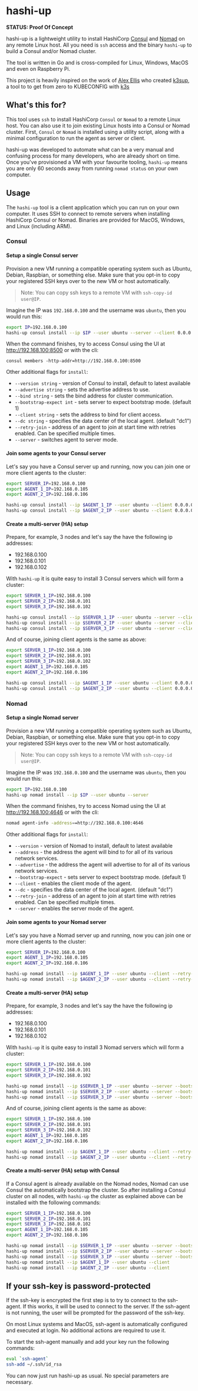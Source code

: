 # hashi-up

**STATUS: Proof Of Concept**

hashi-up is a lightweight utility to install HashiCorp [Consul](https://www.consul.io/) and [Nomad](https://www.nomadproject.io)  on any remote Linux host. All you need is `ssh` access and the binary `hashi-up` to build a Consul and/or Nomad cluster.

The tool is written in Go and is cross-compiled for Linux, Windows, MacOS and even on Raspberry Pi.

This project is heavily inspired on the work of [Alex Ellis](https://www.alexellis.io/) who created [k3sup](https://k3sup.dev/), a tool to to get from zero to KUBECONFIG with [k3s](https://k3s.io/)

## What's this for?

This tool uses `ssh` to install HashiCorp `Consul` or `Nomad` to a remote Linux host. You can also use it to join existing Linux hosts into a Consul or Nomad cluster. First, `Consul` or `Nomad` is installed using a utility script, along with a minimal configuration to run the agent as server or client.

hashi-up was developed to automate what can be a very manual and confusing process for many developers, who are already short on time. Once you've provisioned a VM with your favourite tooling, `hashi-up` means you are only 60 seconds away from running `nomad status` on your own computer.

## Usage

The `hashi-up` tool is a client application which you can run on your own computer. It uses SSH to connect to remote servers when installing HashiCorp Consul or Nomad. Binaries are provided for MacOS, Windows, and Linux (including ARM).

### Consul

#### Setup a single Consul server

Provision a new VM running a compatible operating system such as Ubuntu, Debian, Raspbian, or something else. Make sure that you opt-in to copy your registered SSH keys over to the new VM or host automatically.

> Note: You can copy ssh keys to a remote VM with `ssh-copy-id user@IP`.

Imagine the IP was `192.168.0.100` and the username was `ubuntu`, then you would run this:

```sh
export IP=192.168.0.100
hashi-up consul install --ip $IP --user ubuntu --server --client 0.0.0.0
```

When the command finishes, try to access Consul using the UI at http://192.168.100:8500 or with the cli:

```
consul members -http-addr=http://192.168.0.100:8500
```

Other additional flags for `install`:

- `--version string` -           version of Consul to install, default to latest available
- `--advertise string` -         sets the advertise address to use.
- `--bind string` -              sets the bind address for cluster communication.
- `--bootstrap-expect int` -     sets server to expect bootstrap mode. (default 1)
- `--client string` -            sets the address to bind for client access.
- `--dc string` -                specifies the data center of the local agent. (default "dc1")
- `--retry-join` -               address of an agent to join at start time with retries enabled. Can be specified multiple times.
- `--server` -                   switches agent to server mode.


#### Join some agents to your Consul server

Let's say you have a Consul server up and running, now you can join one or more client agents to the cluster:

```sh
export SERVER_IP=192.168.0.100
export AGENT_1_IP=192.168.0.105
export AGENT_2_IP=192.168.0.106

hashi-up consul install --ip $AGENT_1_IP --user ubuntu --client 0.0.0.0 --retry-join $SERVER_IP
hashi-up consul install --ip $AGENT_2_IP --user ubuntu --client 0.0.0.0 --retry-join $SERVER_IP
```

#### Create a multi-server (HA) setup

Prepare, for example, 3 nodes and let's say the have the following ip addresses:

- 192.168.0.100
- 192.168.0.101
- 192.168.0.102

With `hashi-up` it is quite easy to install 3 Consul servers which will form a cluster:

```sh
export SERVER_1_IP=192.168.0.100
export SERVER_2_IP=192.168.0.101
export SERVER_3_IP=192.168.0.102

hashi-up consul install --ip $SERVER_1_IP --user ubuntu --server --client 0.0.0.0 --bootstrap-expect 3 --retry-join $SERVER_1_IP --retry-join $SERVER_2_IP --retry-join $SERVER_3_IP
hashi-up consul install --ip $SERVER_2_IP --user ubuntu --server --client 0.0.0.0 --bootstrap-expect 3 --retry-join $SERVER_1_IP --retry-join $SERVER_2_IP --retry-join $SERVER_3_IP
hashi-up consul install --ip $SERVER_3_IP --user ubuntu --server --client 0.0.0.0 --bootstrap-expect 3 --retry-join $SERVER_1_IP --retry-join $SERVER_2_IP --retry-join $SERVER_3_IP
```

And of course, joining client agents is the same as above:

```sh
export SERVER_1_IP=192.168.0.100
export SERVER_2_IP=192.168.0.101
export SERVER_3_IP=192.168.0.102
export AGENT_1_IP=192.168.0.105
export AGENT_2_IP=192.168.0.106

hashi-up consul install --ip $AGENT_1_IP --user ubuntu --client 0.0.0.0 --retry-join $SERVER_1_IP --retry-join $SERVER_2_IP --retry-join $SERVER_3_IP
hashi-up consul install --ip $AGENT_2_IP --user ubuntu --client 0.0.0.0 --retry-join $SERVER_1_IP --retry-join $SERVER_2_IP --retry-join $SERVER_3_IP
```

### Nomad

#### Setup a single Nomad server

Provision a new VM running a compatible operating system such as Ubuntu, Debian, Raspbian, or something else. Make sure that you opt-in to copy your registered SSH keys over to the new VM or host automatically.

> Note: You can copy ssh keys to a remote VM with `ssh-copy-id user@IP`.

Imagine the IP was `192.168.0.100` and the username was `ubuntu`, then you would run this:

```sh
export IP=192.168.0.100
hashi-up nomad install --ip $IP --user ubuntu --server
```

When the command finishes, try to access Nomad using the UI at http://192.168.100:4646 or with the cli:

```sh
nomad agent-info -address==http://192.168.0.100:4646
```

Other additional flags for `install`:

- `--version` -           version of Nomad to install, default to latest available
- `--address` -           the address the agent will bind to for all of its various network services.
- `--advertise` -         the address the agent will advertise to for all of its various network services.
- `--bootstrap-expect` -  sets server to expect bootstrap mode. (default 1)
- `--client` -            enables the client mode of the agent.
- `--dc` -                specifies the data center of the local agent. (default "dc1")
- `--retry-join` -        address of an agent to join at start time with retries enabled. Can be specified multiple times.
- `--server` -            enables the server mode of the agent.

#### Join some agents to your Nomad server

Let's say you have a Nomad server up and running, now you can join one or more client agents to the cluster:

```sh
export SERVER_IP=192.168.0.100
export AGENT_1_IP=192.168.0.105
export AGENT_2_IP=192.168.0.106

hashi-up nomad install --ip $AGENT_1_IP --user ubuntu --client --retry-join $SERVER_IP
hashi-up nomad install --ip $AGENT_2_IP --user ubuntu --client --retry-join $SERVER_IP
```

#### Create a multi-server (HA) setup

Prepare, for example, 3 nodes and let's say the have the following ip addresses:

- 192.168.0.100
- 192.168.0.101
- 192.168.0.102

With `hashi-up` it is quite easy to install 3 Nomad servers which will form a cluster:

```sh
export SERVER_1_IP=192.168.0.100
export SERVER_2_IP=192.168.0.101
export SERVER_3_IP=192.168.0.102

hashi-up nomad install --ip $SERVER_1_IP --user ubuntu --server --bootstrap-expect 3 --retry-join $SERVER_1_IP --retry-join $SERVER_2_IP --retry-join $SERVER_3_IP
hashi-up nomad install --ip $SERVER_2_IP --user ubuntu --server --bootstrap-expect 3 --retry-join $SERVER_1_IP --retry-join $SERVER_2_IP --retry-join $SERVER_3_IP
hashi-up nomad install --ip $SERVER_3_IP --user ubuntu --server --bootstrap-expect 3 --retry-join $SERVER_1_IP --retry-join $SERVER_2_IP --retry-join $SERVER_3_IP
```

And of course, joining client agents is the same as above:

```sh
export SERVER_1_IP=192.168.0.100
export SERVER_2_IP=192.168.0.101
export SERVER_3_IP=192.168.0.102
export AGENT_1_IP=192.168.0.105
export AGENT_2_IP=192.168.0.106

hashi-up nomad install --ip $AGENT_1_IP --user ubuntu --client --retry-join $SERVER_1_IP --retry-join $SERVER_2_IP --retry-join $SERVER_3_IP
hashi-up nomad install --ip $AGENT_2_IP --user ubuntu --client --retry-join $SERVER_1_IP --retry-join $SERVER_2_IP --retry-join $SERVER_3_IP
```

#### Create a multi-server (HA) setup with Consul

If a Consul agent is already available on the Nomad nodes, Nomad can use Consul the automatically bootstrap the cluster.
So after installing a Consul cluster on all nodes, with `hashi-up` the cluster as explained above can be installed with the following commands:

```sh
export SERVER_1_IP=192.168.0.100
export SERVER_2_IP=192.168.0.101
export SERVER_3_IP=192.168.0.102
export AGENT_1_IP=192.168.0.105
export AGENT_2_IP=192.168.0.106

hashi-up nomad install --ip $SERVER_1_IP --user ubuntu --server --bootstrap-expect 3 
hashi-up nomad install --ip $SERVER_2_IP --user ubuntu --server --bootstrap-expect 3 
hashi-up nomad install --ip $SERVER_3_IP --user ubuntu --server --bootstrap-expect 3 
hashi-up nomad install --ip $AGENT_1_IP --user ubuntu --client
hashi-up nomad install --ip $AGENT_2_IP --user ubuntu --client 
```

## If your ssh-key is password-protected

If the ssh-key is encrypted the first step is to try to connect to the ssh-agent. If this works, it will be used to connect to the server.
If the ssh-agent is not running, the user will be prompted for the password of the ssh-key.

On most Linux systems and MacOS, ssh-agent is automatically configured and executed at login. No additional actions are required to use it.

To start the ssh-agent manually and add your key run the following commands:

```bash
eval `ssh-agent`
ssh-add ~/.ssh/id_rsa
```

You can now just run hashi-up as usual. No special parameters are necessary. 
